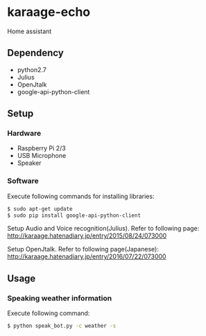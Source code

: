 # karaage-echo
Home assistant

## Dependency
- python2.7
- Julius
- OpenJtalk
- google-api-python-client

## Setup
### Hardware
- Raspberry Pi 2/3
- USB Microphone
- Speaker

### Software
Execute following commands for installing libraries:
```sh
$ sudo apt-get update
$ sudo pip install google-api-python-client
```

Setup Audio and Voice recognition(Julius). Refer to following page:  
http://karaage.hatenadiary.jp/entry/2015/08/24/073000

Setup OpenJtalk. Refer to following page(Japanese): 
http://karaage.hatenadiary.jp/entry/2016/07/22/073000

## Usage
### Speaking weather information
Execute following command:
```sh
$ python speak_bot.py -c weather -s
```

